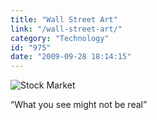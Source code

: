 ```yaml
---
title: "Wall Street Art"
link: "/wall-street-art/"
category: "Technology"
id: "975"
date: "2009-09-28 18:14:15"
---
```


![Stock Market](https://online.wsj.com/media/0928pod11.jpg)

&#8220;What you see might not be real&#8221;
